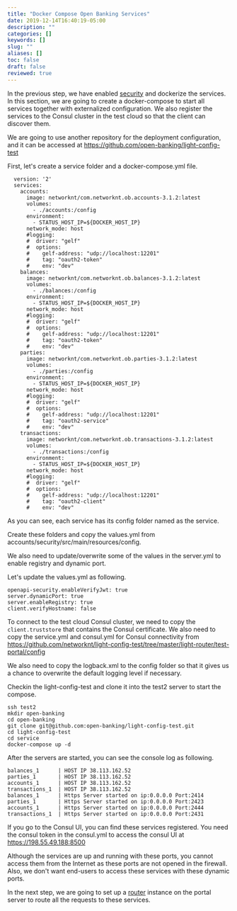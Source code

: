 ```yaml
---
title: "Docker Compose Open Banking Services"
date: 2019-12-14T16:40:19-05:00
description: ""
categories: []
keywords: []
slug: ""
aliases: []
toc: false
draft: false
reviewed: true
---
```


In the previous step, we have enabled [security][] and dockerize the services. In this section, we are going to create a docker-compose to start all services together with externalized configuration. We also register the services to the Consul cluster in the test cloud so that the client can discover them. 

We are going to use another repository for the deployment configuration, and it can be accessed at https://github.com/open-banking/light-config-test

First, let's create a service folder and a docker-compose.yml file.

```
  version: '2'
  services:
    accounts:
      image: networknt/com.networknt.ob.accounts-3.1.2:latest
      volumes:
        - ./accounts:/config
      environment:
        - STATUS_HOST_IP=${DOCKER_HOST_IP}
      network_mode: host    
      #logging:
      #  driver: "gelf"
      #  options:
      #    gelf-address: "udp://localhost:12201"
      #    tag: "oauth2-token"
      #    env: "dev"
    balances:
      image: networknt/com.networknt.ob.balances-3.1.2:latest
      volumes:
        - ./balances:/config
      environment:
        - STATUS_HOST_IP=${DOCKER_HOST_IP}
      network_mode: host    
      #logging:
      #  driver: "gelf"
      #  options:
      #    gelf-address: "udp://localhost:12201"
      #    tag: "oauth2-token"
      #    env: "dev"
    parties:
      image: networknt/com.networknt.ob.parties-3.1.2:latest
      volumes:
        - ./parties:/config
      environment:
        - STATUS_HOST_IP=${DOCKER_HOST_IP}
      network_mode: host    
      #logging:
      #  driver: "gelf"
      #  options:
      #    gelf-address: "udp://localhost:12201"
      #    tag: "oauth2-service"
      #    env: "dev"
    transactions:
      image: networknt/com.networknt.ob.transactions-3.1.2:latest
      volumes:
        - ./transactions:/config
      environment:
        - STATUS_HOST_IP=${DOCKER_HOST_IP}
      network_mode: host    
      #logging:
      #  driver: "gelf"
      #  options:
      #    gelf-address: "udp://localhost:12201"
      #    tag: "oauth2-client"
      #    env: "dev"
```

As you can see, each service has its config folder named as the service. 

Create these folders and copy the values.yml from accounts/security/src/main/resources/config. 

We also need to update/overwrite some of the values in the server.yml to enable registry and dynamic port. 

Let's update the values.yml as following. 

```
openapi-security.enableVerifyJwt: true
server.dynamicPort: true
server.enableRegistry: true
client.verifyHostname: false
```

To connect to the test cloud Consul cluster, we need to copy the `client.truststore` that contains the Consul certificate. We also need to copy the service.yml and consul.yml for Consul connectivity from https://github.com/networknt/light-config-test/tree/master/light-router/test-portal/config

We also need to copy the logback.xml to the config folder so that it gives us a chance to overwrite the default logging level if necessary. 

Checkin the light-config-test and clone it into the test2 server to start the compose.

```
ssh test2
mkdir open-banking
cd open-banking
git clone git@github.com:open-banking/light-config-test.git
cd light-config-test
cd service
docker-compose up -d
```

After the servers are started, you can see the console log as following. 

```
balances_1      | HOST IP 38.113.162.52
parties_1       | HOST IP 38.113.162.52
accounts_1      | HOST IP 38.113.162.52
transactions_1  | HOST IP 38.113.162.52
balances_1      | Https Server started on ip:0.0.0.0 Port:2414
parties_1       | Https Server started on ip:0.0.0.0 Port:2423
accounts_1      | Https Server started on ip:0.0.0.0 Port:2444
transactions_1  | Https Server started on ip:0.0.0.0 Port:2431
```

If you go to the Consul UI, you can find these services registered. You need the consul token in the consul.yml to access the consul UI at https://198.55.49.188:8500

Although the services are up and running with these ports, you cannot access them from the Internet as these ports are not opened in the firewall. Also, we don't want end-users to access these services with these dynamic ports. 

In the next step, we are going to set up a [router][] instance on the portal server to route all the requests to these services. 

[security]: /tutorial/open-banking/security/
[router]: /tutorial/open-banking/router/
